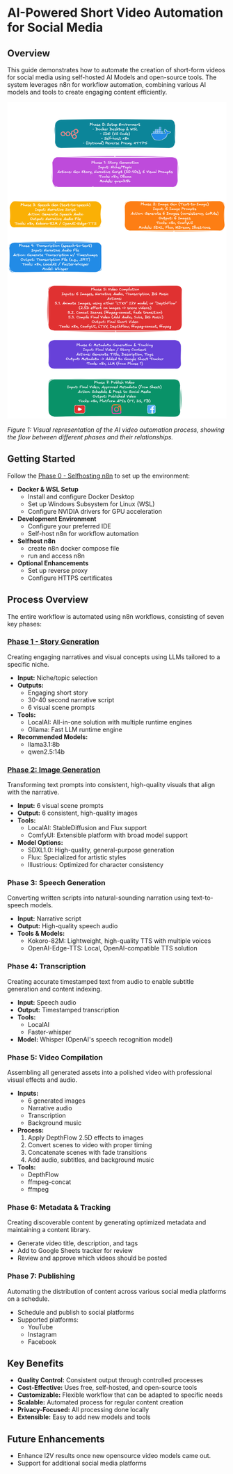 # AI-Powered Short Video Automation for Social Media

## Overview
This guide demonstrates how to automate the creation of short-form videos for social media using self-hosted AI Models and open-source tools. The system leverages n8n for workflow automation, combining various AI models and tools to create engaging content efficiently.

![AI Video Automation Process](images/ai-video-automation-process.png)

*Figure 1: Visual representation of the AI video automation process, showing the flow between different phases and their relationships.*

## Getting Started
Follow the [Phase 0 - Selfhosting n8n](phase-0-selfhosting-n8n.md) to set up the environment:
- **Docker & WSL Setup**
  - Install and configure Docker Desktop
  - Set up Windows Subsystem for Linux (WSL)
  - Configure NVIDIA drivers for GPU acceleration
- **Development Environment**
  - Configure your preferred IDE
  - Self-host n8n for workflow automation
- **Selfhost n8n**
  - create n8n docker compose file
  - run and access n8n
- **Optional Enhancements**
  - Set up reverse proxy
  - Configure HTTPS certificates

## Process Overview
The entire workflow is automated using n8n workflows, consisting of seven key phases:

### [Phase 1 - Story Generation](phase-1-story-generation.md)
Creating engaging narratives and visual concepts using LLMs tailored to a specific niche.
- **Input:** Niche/topic selection
- **Outputs:**
  - Engaging short story
  - 30-40 second narrative script
  - 6 visual scene prompts
- **Tools:**
  - LocalAI: All-in-one solution with multiple runtime engines
  - Ollama: Fast LLM runtime engine
- **Recommended Models:**
  - llama3.1:8b
  - qwen2.5:14b

### [Phase 2: Image Generation](phase2-image-generation.md)
Transforming text prompts into consistent, high-quality visuals that align with the narrative.
- **Input:** 6 visual scene prompts
- **Output:** 6 consistent, high-quality images
- **Tools:**
  - LocalAI: StableDiffusion and Flux support
  - ComfyUI: Extensible platform with broad model support
- **Model Options:**
  - SDXL1.0: High-quality, general-purpose generation
  - Flux: Specialized for artistic styles
  - Illustrious: Optimized for character consistency

### Phase 3: Speech Generation
Converting written scripts into natural-sounding narration using text-to-speech models.
- **Input:** Narrative script
- **Output:** High-quality speech audio
- **Tools & Models:**
  - Kokoro-82M: Lightweight, high-quality TTS with multiple voices
  - OpenAI-Edge-TTS: Local, OpenAI-compatible TTS solution

### Phase 4: Transcription
Creating accurate timestamped text from audio to enable subtitle generation and content indexing.
- **Input:** Speech audio
- **Output:** Timestamped transcription
- **Tools:**
  - LocalAI
  - Faster-whisper
- **Model:** Whisper (OpenAI's speech recognition model)

### Phase 5: Video Compilation
Assembling all generated assets into a polished video with professional visual effects and audio.
- **Inputs:**
  - 6 generated images
  - Narrative audio
  - Transcription
  - Background music
- **Process:**
  1. Apply DepthFlow 2.5D effects to images
  2. Convert scenes to video with proper timing
  3. Concatenate scenes with fade transitions
  4. Add audio, subtitles, and background music
- **Tools:**
  - DepthFlow
  - ffmpeg-concat
  - ffmpeg

### Phase 6: Metadata & Tracking
Creating discoverable content by generating optimized metadata and maintaining a content library.
- Generate video title, description, and tags
- Add to Google Sheets tracker for review
- Review and approve which videos should be posted

### Phase 7: Publishing
Automating the distribution of content across various social media platforms on a schedule.
- Schedule and publish to social platforms
- Supported platforms:
  - YouTube
  - Instagram
  - Facebook

## Key Benefits
- **Quality Control:** Consistent output through controlled processes
- **Cost-Effective:** Uses free, self-hosted, and open-source tools
- **Customizable:** Flexible workflow that can be adapted to specific needs
- **Scalable:** Automated process for regular content creation
- **Privacy-Focused:** All processing done locally
- **Extensible:** Easy to add new models and tools

## Future Enhancements
- Enhance I2V results once new opensource video models came out.
- Support for additional social media platforms
